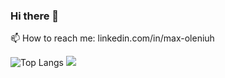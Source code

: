### Hi there 👋

📫 How to reach me: linkedin.com/in/max-oleniuh

![Top Langs](https://github-readme-stats.vercel.app/api/top-langs/?username=MaxOleniuh&theme=tokyonight)
![](https://visitor-badge.laobi.icu/badge?page_id=MaxOleniuh.MaxOleniuh)
